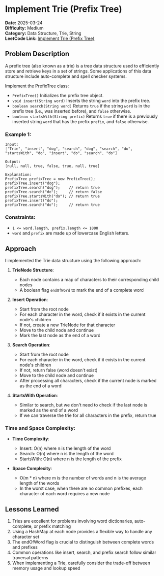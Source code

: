 # Implement Trie (Prefix Tree)

**Date:** 2025-03-24  
**Difficulty:** Medium  
**Category:** Data Structure, Trie, String  
**LeetCode Link:** [Implement Trie (Prefix Tree)](https://leetcode.com/problems/implement-trie-prefix-tree/)

## Problem Description

A prefix tree (also known as a trie) is a tree data structure used to efficiently store and retrieve keys in a set of strings. Some applications of this data structure include auto-complete and spell checker systems.

Implement the PrefixTree class:

* `PrefixTree()` Initializes the prefix tree object.
* `void insert(String word)` Inserts the string `word` into the prefix tree.
* `boolean search(String word)` Returns `true` if the string `word` is in the prefix tree (i.e., was inserted before), and `false` otherwise.
* `boolean startsWith(String prefix)` Returns `true` if there is a previously inserted string `word` that has the prefix `prefix`, and `false` otherwise.

### Example 1:
```
Input: 
["Trie", "insert", "dog", "search", "dog", "search", "do", "startsWith", "do", "insert", "do", "search", "do"]

Output:
[null, null, true, false, true, null, true]

Explanation:
PrefixTree prefixTree = new PrefixTree();
prefixTree.insert("dog");
prefixTree.search("dog");    // return true
prefixTree.search("do");     // return false
prefixTree.startsWith("do"); // return true
prefixTree.insert("do");
prefixTree.search("do");     // return true
```

### Constraints:
* `1 <= word.length, prefix.length <= 1000`
* `word` and `prefix` are made up of lowercase English letters.

## Approach

I implemented the Trie data structure using the following approach:

1. **TrieNode Structure**:
   - Each node contains a map of characters to their corresponding child nodes
   - A boolean flag `endOfWord` to mark the end of a complete word

2. **Insert Operation**:
   - Start from the root node
   - For each character in the word, check if it exists in the current node's children
   - If not, create a new TrieNode for that character
   - Move to the child node and continue
   - Mark the last node as the end of a word

3. **Search Operation**:
   - Start from the root node
   - For each character in the word, check if it exists in the current node's children
   - If not, return false (word doesn't exist)
   - Move to the child node and continue
   - After processing all characters, check if the current node is marked as the end of a word

4. **StartsWith Operation**:
   - Similar to search, but we don't need to check if the last node is marked as the end of a word
   - If we can traverse the trie for all characters in the prefix, return true

### Time and Space Complexity:

- **Time Complexity**:
  - Insert: O(n) where n is the length of the word
  - Search: O(n) where n is the length of the word
  - StartsWith: O(n) where n is the length of the prefix

- **Space Complexity**:
  - O(m * n) where m is the number of words and n is the average length of the words
  - In the worst case, when there are no common prefixes, each character of each word requires a new node

## Lessons Learned

1. Tries are excellent for problems involving word dictionaries, auto-complete, or prefix matching
2. Using a HashMap at each node provides a flexible way to handle any character set
3. The endOfWord flag is crucial to distinguish between complete words and prefixes
4. Common operations like insert, search, and prefix search follow similar traversal patterns
5. When implementing a Trie, carefully consider the trade-off between memory usage and lookup speed